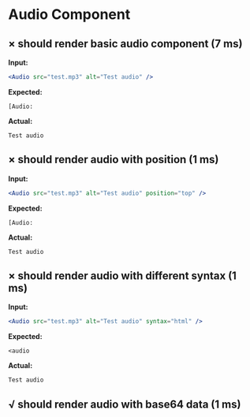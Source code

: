 # Audio Component

## × should render basic audio component (7 ms)
**Input:**
```jsx
<Audio src="test.mp3" alt="Test audio" />
```

**Expected:**
```
[Audio:
```

**Actual:**
```
Test audio
```

## × should render audio with position (1 ms)
**Input:**
```jsx
<Audio src="test.mp3" alt="Test audio" position="top" />
```

**Expected:**
```
[Audio:
```

**Actual:**
```
Test audio
```

## × should render audio with different syntax (1 ms)
**Input:**
```jsx
<Audio src="test.mp3" alt="Test audio" syntax="html" />
```

**Expected:**
```
<audio
```

**Actual:**
```
Test audio
```

## √ should render audio with base64 data (1 ms)
